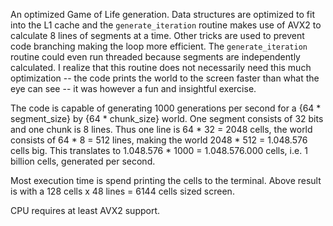 An optimized Game of Life generation. 
Data structures are optimized to fit into the L1 cache and the `generate_iteration` routine makes use of AVX2 to calculate 8 lines of segments at a time.
Other tricks are used to prevent code branching making the loop more efficient. 
The `generate_iteration` routine could even run threaded because segments are independently calculated.
I realize that this routine does not necessarily need this much optimization -- the code prints the world to the screen faster than what the eye can see --
it was however a fun and insightful exercise.

The code is capable of generating 1000 generations per second for a {64 * segment_size} by {64 * chunk_size} world.
One segment consists of 32 bits and one chunk is 8 lines. 
Thus one line is 64 * 32 = 2048 cells, the world consists of 64 * 8 = 512 lines, making the world 2048 * 512 = 1.048.576 cells big.
This translates to 1.048.576 * 1000 = 1.048.576.000 cells, i.e. 1 billion cells, generated per second.

Most execution time is spend printing the cells to the terminal. Above result is with a 128 cells x 48 lines = 6144 cells sized screen.

CPU requires at least AVX2 support.
